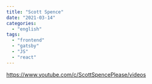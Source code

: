 ```yaml
---
title: "Scott Spence"
date: "2021-03-14"
categories:
  - "english"
tags:
  - "frontend"
  - "gatsby"
  - "JS"
  - "react"
---
```


https://www.youtube.com/c/ScottSpencePlease/videos
